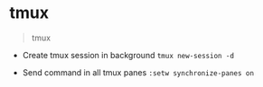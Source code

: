 # tmux

> tmux

- Create tmux session in background
`tmux new-session -d`

- Send command in all tmux panes
`:setw synchronize-panes on`
